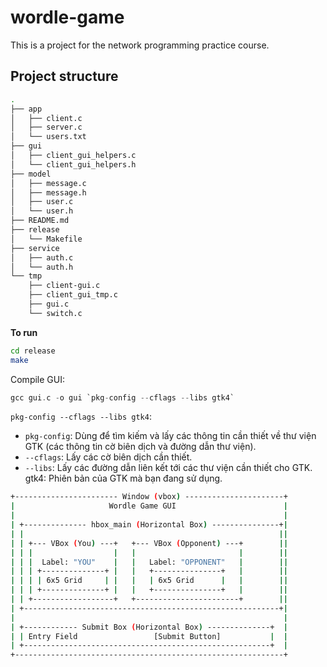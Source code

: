 # wordle-game

This is a project for the network programming practice course.

## Project structure

```sh
.
├── app
│   ├── client.c
│   ├── server.c
│   └── users.txt
├── gui
│   ├── client_gui_helpers.c
│   └── client_gui_helpers.h
├── model
│   ├── message.c
│   ├── message.h
│   ├── user.c
│   └── user.h
├── README.md
├── release
│   └── Makefile
├── service
│   ├── auth.c
│   └── auth.h
└── tmp
    ├── client-gui.c
    ├── client_gui_tmp.c
    ├── gui.c
    └── switch.c
```

**To run**
```sh
cd release
make
```

Compile GUI:
```c
gcc gui.c -o gui `pkg-config --cflags --libs gtk4`
```

`pkg-config --cflags --libs gtk4`:
- `pkg-config`: Dùng để tìm kiếm và lấy các thông tin cần thiết về thư viện GTK (các thông tin cờ biên dịch và đường dẫn thư viện).
- `--cflags`: Lấy các cờ biên dịch cần thiết.
- `--libs`: Lấy các đường dẫn liên kết tới các thư viện cần thiết cho GTK.
gtk4: Phiên bản của GTK mà bạn đang sử dụng.

```sh
+----------------------- Window (vbox) ----------------------+
|                     Wordle Game GUI                        |
|                                                            |
| +-------------- hbox_main (Horizontal Box) ---------------+|
| |                                                         ||
| | +--- VBox (You) ---+   +--- VBox (Opponent) ---+        ||
| | |                  |   |                       |        ||
| | |  Label: "YOU"    |   |   Label: "OPPONENT"   |        ||
| | | +--------------+ |   |   +---------------+   |        ||
| | | | 6x5 Grid     | |   |   | 6x5 Grid      |   |        ||
| | | +--------------+ |   |   +---------------+   |        ||
| | +------------------+   +-----------------------+        ||
| +---------------------------------------------------------+|
|                                                            |
| +------------ Submit Box (Horizontal Box) --------------+  |
| | Entry Field                 [Submit Button]           |  |
| +-------------------------------------------------------+  |
+------------------------------------------------------------+
```
